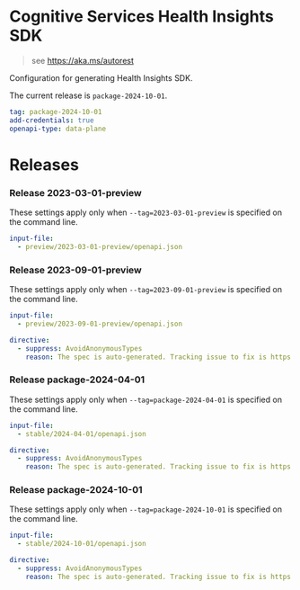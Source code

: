 # Cognitive Services Health Insights SDK

> see https://aka.ms/autorest

Configuration for generating Health Insights SDK.

The current release is `package-2024-10-01`.

```yaml
tag: package-2024-10-01
add-credentials: true
openapi-type: data-plane
```

# Releases

### Release 2023-03-01-preview


These settings apply only when `--tag=2023-03-01-preview` is specified on the command line.

```yaml $(tag) == '2023-03-01-preview'
input-file:
  - preview/2023-03-01-preview/openapi.json
```

### Release 2023-09-01-preview


These settings apply only when `--tag=2023-09-01-preview` is specified on the command line.

```yaml $(tag) == '2023-09-01-preview'
input-file:
  - preview/2023-09-01-preview/openapi.json
```

```yaml
directive:
  - suppress: AvoidAnonymousTypes
    reason: The spec is auto-generated. Tracking issue to fix is https://github.com/Azure/typespec-azure-pr/issues/3349
```

### Release package-2024-04-01


These settings apply only when `--tag=package-2024-04-01` is specified on the command line.

```yaml $(tag) == 'package-2024-04-01'
input-file:
  - stable/2024-04-01/openapi.json
```

```yaml
directive:
  - suppress: AvoidAnonymousTypes
    reason: The spec is auto-generated. Tracking issue to fix is https://github.com/Azure/typespec-azure-pr/issues/3349
```

### Release package-2024-10-01


These settings apply only when `--tag=package-2024-10-01` is specified on the command line.

```yaml $(tag) == 'package-2024-10-01'
input-file:
  - stable/2024-10-01/openapi.json
```

```yaml
directive:
  - suppress: AvoidAnonymousTypes
    reason: The spec is auto-generated. Tracking issue to fix is https://github.com/Azure/typespec-azure-pr/issues/3349
```